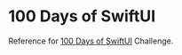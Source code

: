 # 100 Days of SwiftUI

Reference for [100 Days of SwiftUI](https://www.hackingwithswift.com/100/swiftui) Challenge.

